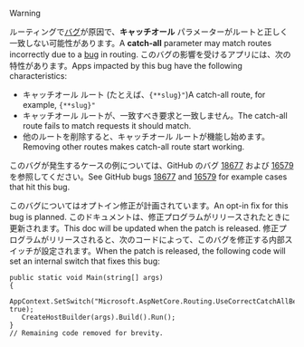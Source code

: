 > [!WARNING]
> <span data-ttu-id="30513-101">ルーティングで[バグ](https://github.com/dotnet/aspnetcore/issues/18677)が原因で、**キャッチオール** パラメーターがルートと正しく一致しない可能性があります。</span><span class="sxs-lookup"><span data-stu-id="30513-101">A **catch-all** parameter may match routes incorrectly due to a [bug](https://github.com/dotnet/aspnetcore/issues/18677) in routing.</span></span> <span data-ttu-id="30513-102">このバグの影響を受けるアプリには、次の特性があります。</span><span class="sxs-lookup"><span data-stu-id="30513-102">Apps impacted by this bug have the following characteristics:</span></span>
>
> * <span data-ttu-id="30513-103">キャッチオール ルート (たとえば、`{**slug}"`)</span><span class="sxs-lookup"><span data-stu-id="30513-103">A catch-all route, for example, `{**slug}"`</span></span>
> * <span data-ttu-id="30513-104">キャッチオール ルートが、一致すべき要求と一致しません。</span><span class="sxs-lookup"><span data-stu-id="30513-104">The catch-all route fails to match requests it should match.</span></span>
> * <span data-ttu-id="30513-105">他のルートを削除すると、キャッチオール ルートが機能し始めます。</span><span class="sxs-lookup"><span data-stu-id="30513-105">Removing other routes makes catch-all route start working.</span></span>
>
> <span data-ttu-id="30513-106">このバグが発生するケースの例については、GitHub のバグ [18677](https://github.com/dotnet/aspnetcore/issues/18677) および [16579](https://github.com/dotnet/aspnetcore/issues/16579) を参照してください。</span><span class="sxs-lookup"><span data-stu-id="30513-106">See GitHub bugs [18677](https://github.com/dotnet/aspnetcore/issues/18677) and [16579](https://github.com/dotnet/aspnetcore/issues/16579) for example cases that hit this bug.</span></span>
>
> <span data-ttu-id="30513-107">このバグについてはオプトイン修正が計画されています。</span><span class="sxs-lookup"><span data-stu-id="30513-107">An opt-in fix for this bug is planned.</span></span> <span data-ttu-id="30513-108">このドキュメントは、修正プログラムがリリースされたときに更新されます。</span><span class="sxs-lookup"><span data-stu-id="30513-108">This doc will be updated when the patch is released.</span></span> <span data-ttu-id="30513-109">修正プログラムがリリースされると、次のコードによって、このバグを修正する内部スイッチが設定されます。</span><span class="sxs-lookup"><span data-stu-id="30513-109">When the patch is released, the following code will set an internal switch that fixes this bug:</span></span>
>
>```
>public static void Main(string[] args)
>{
>    AppContext.SetSwitch("Microsoft.AspNetCore.Routing.UseCorrectCatchAllBehavior", true);
>    CreateHostBuilder(args).Build().Run();
>}
>// Remaining code removed for brevity.
>```